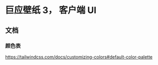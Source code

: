 # 巨应壁纸 3， 客户端 UI

## 文档

### 颜色表

<https://tailwindcss.com/docs/customizing-colors#default-color-palette>
